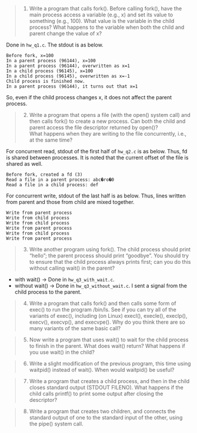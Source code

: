 > 1. Write a program that calls fork(). Before calling fork(), have the
main process access a variable (e.g., x) and set its value to something (e.g., 100). What value is the variable in the child process?
What happens to the variable when both the child and parent change
the value of x?

Done in `hw_q1.c`. The stdout is as below.
```
Before fork, x=100
In a parent process (96144), x=100
In a parent process (96144), overwritten as x=1
In a child process (96145), x=100
In a child process (96145), overwritten as x=-1
Child process is finished now.
In a parent process (96144), it turns out that x=1
```

So, even if the child process changes x, it does not affect the parent process.

> 2. Write a program that opens a file (with the open() system call)
and then calls fork() to create a new process. Can both the child
and parent access the file descriptor returned by open()?   
> What happens when they are writing to the file concurrently, i.e., at the
same time?

For concurrent read, stdout of the first half of `hw_q2.c` is as below.
Thus, fd is shared between processes. It is noted  that the current offset of the file is shared as well.

```
Before fork, created a fd (3)
Read a file in a parent process: abc�ro�0
Read a file in a child process: def
```

For concurrent write, stdout of the last half is as below.
Thus, lines written from parent and those from child are mixed together.

```
Write from parent process
 Write from child process
 Write from child process
 Write from parent process
 Write from child process
 Write from parent process
 
```

> 3. Write another program using fork(). The child process should
print “hello”; the parent process should print “goodbye”. You should
try to ensure that the child process always prints first; can you do
this without calling wait() in the parent?

- with wait() -> Done in `hw_q3_with_wait.c`.
- without wait() -> Done in `hw_q3_without_wait.c`. I sent a signal from the child process to the parent.

> 4. Write a program that calls fork() and then calls some form of
exec() to run the program /bin/ls. See if you can try all of the
variants of exec(), including (on Linux) execl(), execle(),
execlp(), execv(), execvp(), and execvpe(). Why do
you think there are so many variants of the same basic call?


> 5. Now write a program that uses wait() to wait for the child process
to finish in the parent. What does wait() return? What happens if
you use wait() in the child?

> 6. Write a slight modification of the previous program, this time using waitpid() instead of wait(). When would waitpid() be
useful?

> 7. Write a program that creates a child process, and then in the child
closes standard output (STDOUT FILENO). What happens if the child
calls printf() to print some output after closing the descriptor?

> 8. Write a program that creates two children, and connects the standard output of one to the standard input of the other, using the
pipe() system call.
